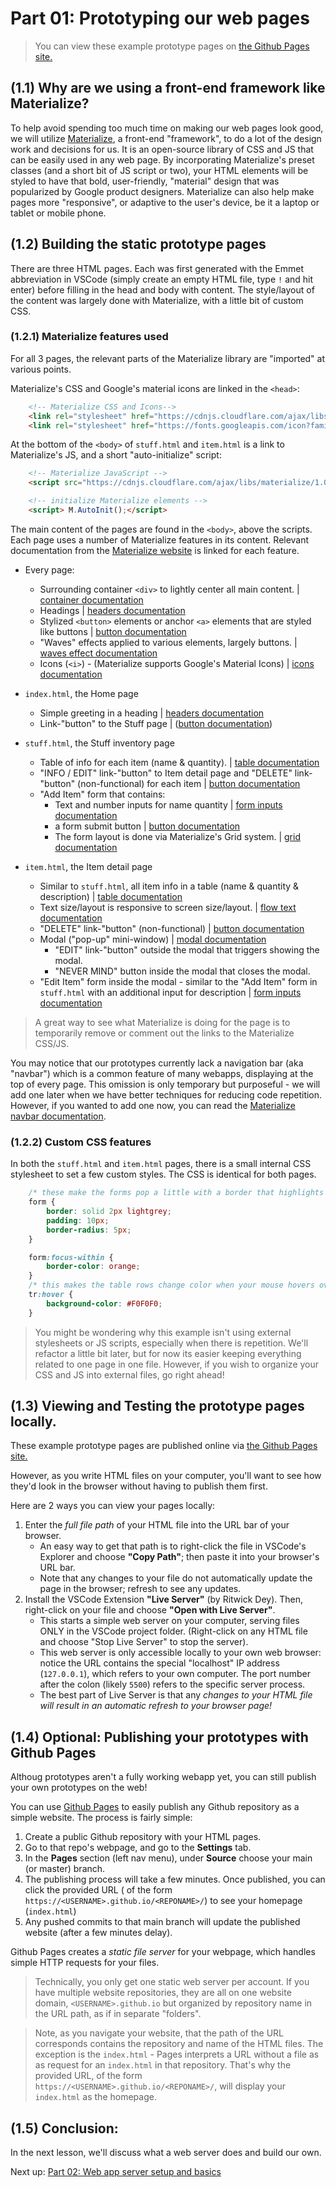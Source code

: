 # Part 01: Prototyping our web pages 

> You can view these example prototype pages on [the Github Pages site.](https://atcs-wang.github.io/inventory-webapp-01-static-prototypes/)

## (1.1) Why are we using a front-end framework like Materialize?

To help avoid spending too much time on making our web pages look good, we will utilize [Materialize](https://materializecss.com/), a front-end "framework", to do a lot of the design work and decisions for us. It is an open-source library of CSS and JS that can be easily used in any web page. By incorporating Materialize's preset classes (and a short bit of JS script or two), your HTML elements will be styled to have that bold, user-friendly, "material" design that was popularized by Google product designers. Materialize can also help make pages more "responsive", or adaptive to the user's device, be it a laptop or tablet or mobile phone.

## (1.2) Building the static prototype pages

There are three HTML pages. Each was first generated with the Emmet abbreviation in VSCode (simply create an empty HTML file, type `!` and hit enter) before filling in the head and body with content. The style/layout of the content was largely done with Materialize, with a little bit of custom CSS.

### (1.2.1) Materialize features used

For all 3 pages, the relevant parts of the Materialize library are "imported" at various points. 

Materialize's CSS and Google's material icons are linked in the `<head>`:

```html
    <!-- Materialize CSS and Icons-->
    <link rel="stylesheet" href="https://cdnjs.cloudflare.com/ajax/libs/materialize/1.0.0/css/materialize.min.css">
    <link rel="stylesheet" href="https://fonts.googleapis.com/icon?family=Material+Icons">
```

At the bottom of the `<body>` of `stuff.html` and `item.html` is a link to Materialize's JS, and a short "auto-initialize" script:

```html
    <!-- Materialize JavaScript -->
    <script src="https://cdnjs.cloudflare.com/ajax/libs/materialize/1.0.0/js/materialize.min.js"></script>

    <!-- initialize Materialize elements -->
    <script> M.AutoInit();</script>
```

The main content of the pages are found in the `<body>`, above the scripts. Each page uses a number of Materialize features in its content. Relevant documentation from the [Materialize website](https://materializecss.com/) is linked for each feature.

- Every page:
    - Surrounding container `<div>` to lightly center all main content. | [container documentation](https://materializecss.com/grid.html#grid-container)
    - Headings | [headers documentation](https://materializecss.com/typography.html#headers)
    - Stylized `<button>` elements or anchor `<a>` elements that are styled like buttons | [button documentation](https://materializecss.com/buttons.html)
    - "Waves" effects applied to various elements, largely buttons. | [waves effect documentation](https://materializecss.com/waves.html)
    - Icons (`<i>`) - (Materialize supports Google's Material Icons) | [icons documentation](https://materializecss.com/icons.html)

- `index.html`, the Home page
    - Simple greeting in a heading | [headers documentation](https://materializecss.com/typography.html#headers)
    - Link-"button" to the Stuff page | ([button documentation](https://materializecss.com/buttons.html))

- `stuff.html`, the Stuff inventory page 
    - Table of info for each item (name & quantity). | [table documentation](https://materializecss.com/table.html)
    - "INFO / EDIT" link-"button" to Item detail page and "DELETE" link-"button" (non-functional) for each item | [button documentation](https://materializecss.com/buttons.html)
    - "Add Item" form that contains:
        - Text and number inputs for name quantity | [form inputs documentation](https://materializecss.com/text-inputs.html )
        - a form submit button | [button documentation](https://materializecss.com/buttons.html#submit)
        - The form layout is done via Materialize's Grid system. | [grid documentation](https://materializecss.com/grid.html#grid-intro)

- `item.html`, the Item detail page
    - Similar to `stuff.html`, all item info in a table (name & quantity & description) | [table documentation](https://materializecss.com/table.html)
    - Text size/layout is responsive to screen size/layout. | [flow text documentation](https://materializecss.com/typography.html#flow)
    - "DELETE" link-"button" (non-functional) | [button documentation](https://materializecss.com/buttons.html)
    - Modal ("pop-up" mini-window) | [modal documentation](https://materializecss.com/modals.html)
        - "EDIT" link-"button" outside the modal that triggers showing the modal.
        - "NEVER MIND" button inside the modal that closes the modal. 
    - "Edit Item" form inside the modal - similar to the "Add Item" form in `stuff.html` with an additional input for description | [form inputs documentation](https://materializecss.com/text-inputs.html )

> A great way to see what Materialize is doing for the page is to temporarily remove or comment out the links to the Materialize CSS/JS.

You may notice that our prototypes currently lack a navigation bar (aka "navbar") which is a common feature of many webapps, displaying at the top of every page. This omission is only temporary but purposeful - we will add one later when we have better techniques for reducing code repetition. However, if you wanted to add one now, you can read the [Materialize navbar documentation](https://materializecss.com/navbar.html).

### (1.2.2) Custom CSS features

In both the `stuff.html` and `item.html` pages, there is a small internal CSS stylesheet to set a few custom styles. The CSS is identical for both pages.

```css
    /* these make the forms pop a little with a border that highlights when interacting with form inputs */
    form {
        border: solid 2px lightgrey;
        padding: 10px;
        border-radius: 5px;
    }

    form:focus-within {
        border-color: orange;
    }
    /* this makes the table rows change color when your mouse hovers over them */
    tr:hover {
        background-color: #F0F0F0;
    }
```
> You might be wondering why this example isn't using external stylesheets or JS scripts, especially when there is repetition. We'll refactor a little bit later, but for now its easier keeping everything related to one page in one file. However, if you wish to organize your CSS and JS into external files, go right ahead!

## (1.3) Viewing and Testing the prototype pages locally.

These example prototype pages are published online via [the Github Pages site.](https://atcs-wang.github.io/inventory-webapp-01-static-prototypes/)

However, as you write HTML files on your computer, you'll want to see how they'd look in the browser without having to publish them first. 

Here are 2 ways you can view your pages locally:
1) Enter the *full file path* of your HTML file into the URL bar of your browser. 
    - An easy way to get that path is to right-click the file in VSCode's Explorer and choose **"Copy Path"**; then paste it into your browser's URL bar. 
    - Note that any changes to your file do not automatically update the page in the browser; refresh to see any updates. 
3) Install the VSCode Extension **"Live Server"**  (by Ritwick Dey). Then, right-click on your file and choose **"Open with Live Server"**.
    - This starts a simple web server on your computer, serving files ONLY in the VSCode project folder. (Right-click on any HTML file and choose "Stop Live Server" to stop the server).
    - This web server is only accessible locally to your own web browser: notice the URL contains the special "localhost" IP address (`127.0.0.1`), which refers to your own computer. The port number after the colon (likely `5500`) refers to the specific server process.
    - The best part of Live Server is that any *changes to your HTML file will result in an automatic refresh to your browser page!*

## (1.4) Optional: Publishing your prototypes with Github Pages

Althoug prototypes aren't a fully working webapp yet, you can still publish your own prototypes on the web!

You can use [Github Pages](https://pages.github.com/) to easily publish any Github repository as a simple website.  The process is fairly simple:
1) Create a public Github repository with your HTML pages.
2) Go to that repo's webpage, and go to the **Settings** tab. 
3) In the **Pages** section (left nav menu), under **Source** choose your main (or master) branch. 
4) The publishing process will take a few minutes. Once published, you can click the provided URL ( of the form `https://<USERNAME>.github.io/<REPONAME>/`) to see your homepage (`index.html`)
6) Any pushed commits to that main branch will update the published website (after a few minutes delay).

Github Pages creates a *static file server* for your webpage, which handles simple HTTP requests for your files. 

> Technically, you only get one static web server per account. If you have multiple website repositories, they are all on one website domain, `<USERNAME>.github.io` but organized by repository name in the URL path, as if in separate "folders".

> Note, as you navigate your website, that the path of the URL corresponds contains the repository and name of the HTML files. The exception is the `index.html` - Pages interprets a URL without a file as as request for an `index.html` in that repository. That's why the provided URL, of the form `https://<USERNAME>.github.io/<REPONAME>/`, will display your `index.html` as the homepage. 

## (1.5) Conclusion:

In the next lesson, we'll discuss what a web server does and build our own.

Next up: [Part 02: Web app server setup and basics](https://github.com/atcs-wang/inventory-webapp-02-app-server-basics)

